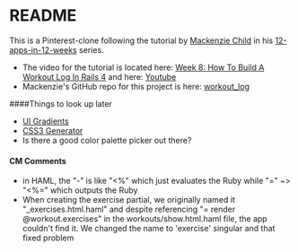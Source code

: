 # README

This is a Pinterest-clone following the tutorial by [Mackenzie Child](https://mackenziechild.me/) in his
[12-apps-in-12-weeks](https://mackenziechild.me/12-in-12/) series.  
* The video for the tutorial is located here: [Week 8: How To Build A Workout Log In Rails 4](https://mackenziechild.me/12-in-12/8/) and here: [Youtube](https://www.youtube.com/watch?v=2_Lbj3slZUY&index=8&list=PL23ZvcdS3XPLNdRYB_QyomQsShx59tpc-)
* Mackenzie's GitHub repo for this project is here: [workout_log](https://github.com/mackenziechild/workout_log)


####Things to look up later
* [UI Gradients](http://uigradients.com/#)
* [CSS3 Generator](http://css3generator.com/)
* Is there a good color palette picker out there?

#### CM Comments
* in HAML, the "-" is like "<%" which just evaluates the Ruby while "=" ~> "<%=" which outputs the Ruby
* When creating the exercise partial, we originally named it "_exercises.html.haml" and despite referencing 
"= render @workout.exercises" in the workouts/show.html.haml file, the app couldn't find it.  We changed the name
to 'exercise' singular and that fixed problem
